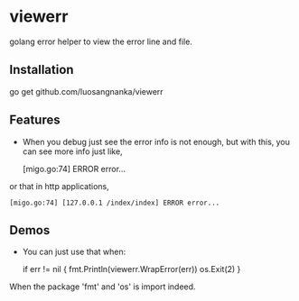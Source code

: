 viewerr
=======

golang error helper to view the error line and file.

## Installation

go get github.com/luosangnanka/viewerr

## Features
- When you debug just see the error info is not enough, but with this, you can see more info just like,
	
	[migo.go:74] ERROR error... 

or that in http applications,

	[migo.go:74] [127.0.0.1 /index/index] ERROR error...

## Demos
- You can just use that when:

	if err != nil {
		fmt.Println(viewerr.WrapError(err))
		os.Exit(2)
	}

When the package 'fmt' and 'os' is import indeed.